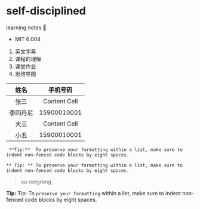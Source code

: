 # self-disciplined
learning notes :lipstick:
- MIT 6.004
 1. 英文字幕
 2. 课程的理解
 3. 课堂作业
 4. 思维导图
  
| 姓名 | 手机号码 |
| :-------------: | :-------------: |
| 张三 | Content Cell  |
| 李四丹尼 | 15900010001 |
| 大三 | Content Cell  |
| 小五| 15900010001 |

```
 **Tip:**  To preserve your formatting within a list, make sure to indent non-fenced code blocks by eight spaces.
```

`
** Tip: ** To preserve your formatting within a list, make sure to indent non-fenced code blocks by eight spaces.
`

> xu rongrong

**Tip:** 
Tip: To `preserve your formatting` within a list, make sure to indent non-fenced code blocks by eight spaces.
